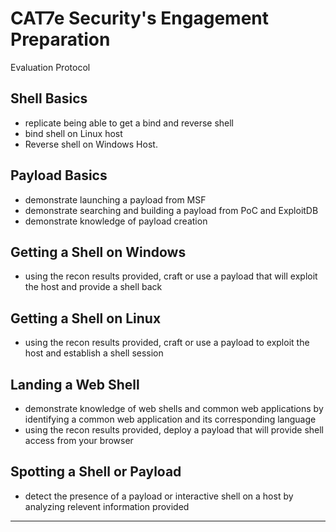 # CAT7e Security's Engagement Preparation

Evaluation Protocol

## Shell Basics

* replicate being able to get a bind and reverse shell
* bind shell on Linux host
* Reverse shell on Windows Host.

## Payload Basics

* demonstrate launching a payload from MSF
* demonstrate searching and building a payload from PoC and ExploitDB
* demonstrate knowledge of payload creation

## Getting a Shell on Windows

* using the recon results provided,  craft or use a payload that will exploit the host and provide a shell back

## Getting a Shell on Linux

* using the recon results provided, craft or use a payload to exploit the host and establish a shell session

## Landing a Web Shell

* demonstrate knowledge of web shells and common web applications by identifying a common web application and its corresponding language
* using the recon results provided, deploy a payload that will provide shell access from your browser

## Spotting a Shell or Payload

* detect the presence of a payload or interactive shell on a host by analyzing relevent information provided

---

